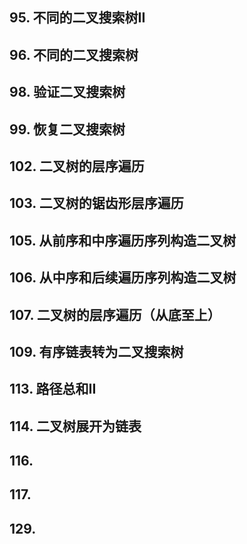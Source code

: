 ## 95. 不同的二叉搜索树II


## 96. 不同的二叉搜索树


## 98. 验证二叉搜索树


## 99. 恢复二叉搜索树


## 102. 二叉树的层序遍历


## 103. 二叉树的锯齿形层序遍历


## 105. 从前序和中序遍历序列构造二叉树


## 106. 从中序和后续遍历序列构造二叉树


## 107. 二叉树的层序遍历（从底至上）


## 109. 有序链表转为二叉搜索树


## 113. 路径总和II


## 114. 二叉树展开为链表


## 116. 


## 117.


## 129.
